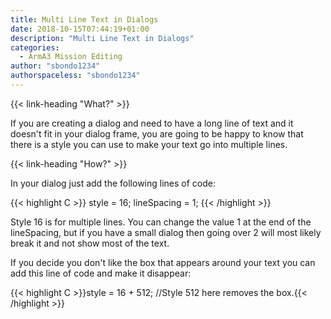 ```yaml
---
title: Multi Line Text in Dialogs
date: 2018-10-15T07:44:19+01:00
description: "Multi Line Text in Dialogs"
categories:
  - ArmA3 Mission Editing
author: "sbondo1234"
authorspaceless: "sbondo1234"
---
```


{{< link-heading "What?" >}}

If you are creating a dialog and need to have a long line of text and it doesn't fit in your dialog frame, you are going to be happy to know that there is a style you can use to make your text go into multiple lines.

{{< link-heading "How?" >}}

In your dialog just add the following lines of code:

{{< highlight C >}}
style = 16;
lineSpacing = 1;
{{< /highlight >}}

Style 16 is for multiple lines. You can change the value 1 at the end of the lineSpacing, but if you have a small dialog then going over 2 will most likely break it and not show most of the text.

If you decide you don't like the box that appears around your text you can add this line of code and make it disappear:

{{< highlight C >}}style = 16 + 512; //Style 512 here removes the box.{{< /highlight >}}
